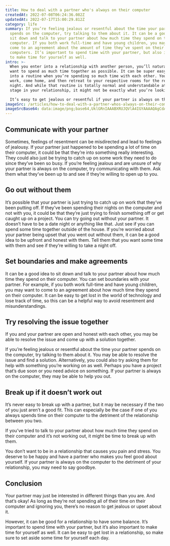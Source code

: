 ```yaml
---
title: How to deal with a partner who's always on their computer
createdAt: 2022-07-08T06:24:36.082Z
updatedAt: 2022-07-17T15:00:29.812Z
category: life
summary: If you’re feeling jealous or resentful about the time your partner
  spends on the computer, try talking to them about it. It can be a good idea to
  sit down and talk to your partner about how much time they spend on their
  computer. If you both work full-time and have young children, you may want to
  come to an agreement about the amount of time they’ve spent on their
  computers. It’s important to spend time with your partner, but also important
  to make time for yourself as well.
intro: >-
  When you enter into a relationship with another person, you’ll naturally
  want to spend as much time together as possible. It can be super easy to fall
  into a routine when you’re spending so much time with each other. You go to
  work, come home, and then retreat to your respective rooms for the rest of the
  night. And while that routine is totally normal and understandable at this
  stage in your relationship, it might not be exactly what you’re looking for. 

  It’s easy to get jealous or resentful if your partner is always on their computer — but that doesn’t mean that there isn’t a reason for their constant use of it. It could be that they are really passionate about something they’re researching online or maybe they have an online business venture they’ve been working on for a while now. However, if this is causing tension between you two, speak up! They may not even realize how much time they spend on their computer and just how much of an impact it has on your relationship. Here are some ways to deal with a partner who's always on their computer:
imageSrc: /articles/how-to-deal-with-a-partner-whos-always-on-their-computer.png
imageSrcBase64: data:image/png;base64,UklGRnIAAABXRUJQVlA4IGYAAAAQAgCdASoKAAoAAUAmJYwCdAD0RSeRLyoAAP716CbWWBCnF39Zf669xNHskzNz+qhTh+zvaZRe1Bf6Sf7kevluGUmhRMYKrPQSbFYcBwj7dpxVs4Ks9sKRmYwMPZPrvGzO2LJQOAA=
---
```


## Communicate with your partner

Sometimes, feelings of resentment can be misdirected and lead to feelings of jealousy. If your partner just happened to be spending a lot of time on their computer, it could be that they’re into something really interesting. They could also just be trying to catch up on some work they need to do since they’ve been so busy.
If you’re feeling jealous and are unsure of why your partner is always on the computer, try communicating with them. Ask them what they’ve been up to and see if they’re willing to open up to you.

## Go out without them

It’s possible that your partner is just trying to catch up on work that they’ve been putting off. If they’ve been spending their nights on the computer and not with you, it could be that they’re just trying to finish something off or get caught up on a project.
You can try going out without your partner. It doesn’t have to be a date night or anything like that. Just see if you can spend some time together outside of the house.
If you’re worried about your partner being upset that you went out without them, it can be a good idea to be upfront and honest with them. Tell them that you want some time with them and see if they’re willing to take a night off.

## Set boundaries and make agreements

It can be a good idea to sit down and talk to your partner about how much time they spend on their computer.
You can set boundaries with your partner. For example, if you both work full-time and have young children, you may want to come to an agreement about how much time they spend on their computer. It can be easy to get lost in the world of technology and lose track of time, so this can be a helpful way to avoid resentment and misunderstandings.

## Try resolving the issue together

If you and your partner are open and honest with each other, you may be able to resolve the issue and come up with a solution together.

If you’re feeling jealous or resentful about the time your partner spends on the computer, try talking to them about it. You may be able to resolve the issue and find a solution. Alternatively, you could also try asking them for help with something you’re working on as well. Perhaps you have a project that’s due soon or you need advice on something. If your partner is always on the computer, they may be able to help you out.

## Break up if it doesn’t work out

It’s never easy to break up with a partner, but it may be necessary if the two of you just aren’t a good fit. This can especially be the case if one of you always spends time on their computer to the detriment of the relationship between you two.

If you’ve tried to talk to your partner about how much time they spend on their computer and it’s not working out, it might be time to break up with them.

You don’t want to be in a relationship that causes you pain and stress. You deserve to be happy and have a partner who makes you feel good about yourself. If your partner is always on the computer to the detriment of your relationship, you may need to say goodbye.

## Conclusion

Your partner may just be interested in different things than you are. And that’s okay! As long as they’re not spending all of their time on their computer and ignoring you, there’s no reason to get jealous or upset about it.

However, it can be good for a relationship to have some balance. It’s important to spend time with your partner, but it’s also important to make time for yourself as well. It can be easy to get lost in a relationship, so make sure to set aside some time for yourself each day.
